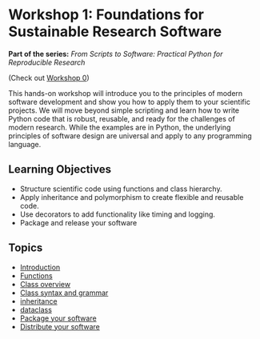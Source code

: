 
# Workshop 1: Foundations for Sustainable Research Software

**Part of the series:** *From Scripts to Software: Practical Python for Reproducible Research*

(Check out [Workshop 0](workshop0.md))

This hands-on workshop will introduce you to the principles of modern software development and show you how to apply them to your scientific projects. We will move beyond simple scripting and learn how to write Python code that is robust, reusable, and ready for the challenges of modern research. While the examples are in Python, the underlying principles of software design are universal and apply to any programming language.

## Learning Objectives

*   Structure scientific code using functions and class hierarchy.
*   Apply inheritance and polymorphism to create flexible and reusable code.
*   Use decorators to add functionality like timing and logging.
*   Package and release your software

## Topics

* [Introduction](00-intro.md)
* [Functions](10-func.md)
* [Class overview](20-class-1.md)
* [Class syntax and grammar](20-class-2.md)
* [inheritance](20-class-3.md)
* [dataclass](20-class-4.md)
* [Package your software](30-package.md)
* [Distribute your software](40-release.md)

